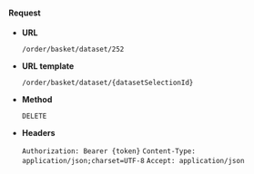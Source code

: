 #### Request

* **URL**

  `/order/basket/dataset/252`

* **URL template**

  `/order/basket/dataset/{datasetSelectionId}`

* **Method**

  `DELETE`

* **Headers**

  `Authorization: Bearer {token}`
  `Content-Type: application/json;charset=UTF-8`
  `Accept: application/json`
